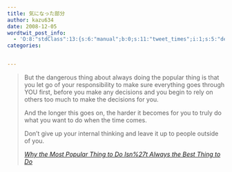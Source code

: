 ```yaml
---
title: 気になった部分
author: kazu634
date: 2008-12-05
wordtwit_post_info:
  - 'O:8:"stdClass":13:{s:6:"manual";b:0;s:11:"tweet_times";i:1;s:5:"delay";i:0;s:7:"enabled";i:1;s:10:"separation";s:2:"60";s:7:"version";s:3:"3.7";s:14:"tweet_template";b:0;s:6:"status";i:2;s:6:"result";a:0:{}s:13:"tweet_counter";i:2;s:13:"tweet_log_ids";a:1:{i:0;i:4419;}s:9:"hash_tags";a:0:{}s:8:"accounts";a:1:{i:0;s:7:"kazu634";}}'
categories:


---
```

<div class="section">
<blockquote title="Why the Most Popular Thing to Do Isn%27t Always the Best Thing to Do" cite="http://briankim.net/blog/2008/11/why-the-most-popular-thing-to-do-isnt-always-the-best-thing-to-do/">
<p>
      But the dangerous thing about always doing the popular thing is that you let go of your responsibility to make sure everything goes through YOU first, before you make any decisions and you begin to rely on others too much to make the decisions for you.
</p>
    
<p>
      And the longer this goes on, the harder it becomes for you to truly do what you want to do when the time comes.
</p>
    
<p>
      Don&#8217;t give up your internal thinking and leave it up to people outside of you.
</p>
    
<p>
<cite><a href="http://briankim.net/blog/2008/11/why-the-most-popular-thing-to-do-isnt-always-the-best-thing-to-do/" onclick="__gaTracker('send', 'event', 'outbound-article', 'http://briankim.net/blog/2008/11/why-the-most-popular-thing-to-do-isnt-always-the-best-thing-to-do/', 'Why the Most Popular Thing to Do Isn%27t Always the Best Thing to Do');" target="_blank">Why the Most Popular Thing to Do Isn%27t Always the Best Thing to Do</a></cite>
</p>
</blockquote>
</div>
